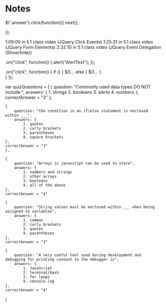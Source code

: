 # Notes
<!-- By assigning an 'answer' class to each of the answers, I can get the quiz to go to the next question without a next button. -->
$('.answer').click(function(){
    next(); 

});

<!-- The 'View Highscores' is a link to a 2nd page. Must make the 2nd page! -->

1:09:00 in 5.1 class video (JQuery Click Events)
1:25:31 in 5.1 class video (JQuery Form Elements)
2:32:10 in 5.1 class video (JQuery Event Delegation (Show/hide))

<ElementName>.on("click", function() {
    alert("AlertText");
});

<!-- Can use this for if answer is correct, pops up text "correct", if answer is wrong, pops up text "wrong" and decreases timer by 10 seconds. -->
<ElementName>.on("click", function() {
    if () {
        $()...
    else {
        $()...
    }    
    }
});

<!-- Possible way of adding questions and answers for the quiz in javascript. -->
var quizQuestions = [
    {
        question: "Commonly used data types DO NOT include:",
        answers: {
            1. strings
            2. booleans
            3. alerts
            4. numbers
        },
        correctAnswer = "3"
    },

    {
        question: "the condition in an if/else statement is enclosed within ___",
        answers: {
            1. quotes
            2. curly brackets
            3. parentheses
            4. square brackets
    },
    correctAnswer = "3"
    },

    {
        question: "Arrays in javascript can be used to store",
        answers: {
            1. numbers and strings
            2. other arrays
            3. booleans
            4. all of the above
    },
    correctAnswer = "4"

    {
        question: "String values must be enclosed within ___ when being assigned to variables",
        answers: {
            1. commas
            2. curly brackets
            3. quotes
            4. parentheses
    },
    correctAnswer = "3"

    {
        question: "A very useful tool used during development and debugging for printing content to the debugger is",
        answers: {
            1. JavaScript
            2. terminal/bash
            3. for loops
            4. console.log
    },
    correctAnswer = "4"
]
